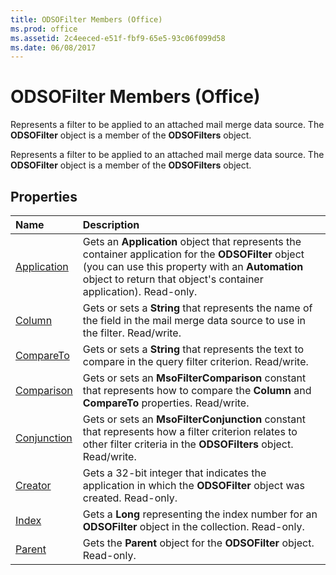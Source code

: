 ```yaml
---
title: ODSOFilter Members (Office)
ms.prod: office
ms.assetid: 2c4eeced-e51f-fbf9-65e5-93c06f099d58
ms.date: 06/08/2017
---
```



# ODSOFilter Members (Office)
Represents a filter to be applied to an attached mail merge data source. The **ODSOFilter** object is a member of the **ODSOFilters** object.

Represents a filter to be applied to an attached mail merge data source. The **ODSOFilter** object is a member of the **ODSOFilters** object.


## Properties



|**Name**|**Description**|
|:-----|:-----|
|[Application](odsofilter-application-property-office.md)|Gets an **Application** object that represents the container application for the **ODSOFilter** object (you can use this property with an **Automation** object to return that object's container application). Read-only.|
|[Column](odsofilter-column-property-office.md)|Gets or sets a **String** that represents the name of the field in the mail merge data source to use in the filter. Read/write.|
|[CompareTo](odsofilter-compareto-property-office.md)|Gets or sets a **String** that represents the text to compare in the query filter criterion. Read/write.|
|[Comparison](odsofilter-comparison-property-office.md)|Gets or sets an **MsoFilterComparison** constant that represents how to compare the **Column** and **CompareTo** properties. Read/write.|
|[Conjunction](odsofilter-conjunction-property-office.md)|Gets or sets an **MsoFilterConjunction** constant that represents how a filter criterion relates to other filter criteria in the **ODSOFilters** object. Read/write.|
|[Creator](odsofilter-creator-property-office.md)|Gets a 32-bit integer that indicates the application in which the **ODSOFilter** object was created. Read-only.|
|[Index](odsofilter-index-property-office.md)|Gets a **Long** representing the index number for an **ODSOFilter** object in the collection. Read-only.|
|[Parent](odsofilter-parent-property-office.md)|Gets the **Parent** object for the **ODSOFilter** object. Read-only.|

